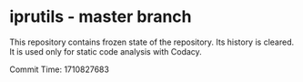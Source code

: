 # iprutils - master branch

This repository contains frozen state of the repository.
Its history is cleared. It is used only for static code
analysis with Codacy.

Commit Time: 1710827683